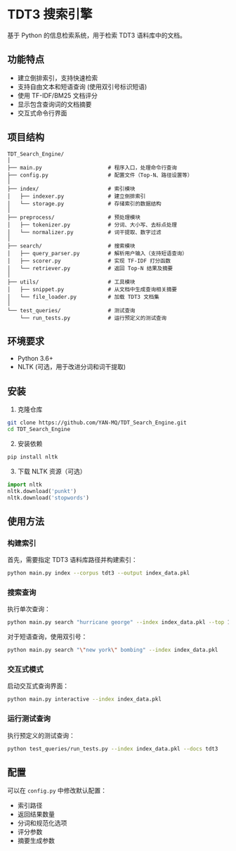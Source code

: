 # TDT3 搜索引擎

基于 Python 的信息检索系统，用于检索 TDT3 语料库中的文档。

## 功能特点

- 建立倒排索引，支持快速检索
- 支持自由文本和短语查询 (使用双引号标识短语)
- 使用 TF-IDF/BM25 文档评分
- 显示包含查询词的文档摘要
- 交互式命令行界面

## 项目结构

```
TDT_Search_Engine/
│
├── main.py                     # 程序入口，处理命令行查询
├── config.py                   # 配置文件（Top-N、路径设置等）
│
├── index/                      # 索引模块
│   ├── indexer.py              # 建立倒排索引
│   └── storage.py              # 存储索引的数据结构
│
├── preprocess/                 # 预处理模块
│   ├── tokenizer.py            # 分词、大小写、去标点处理
│   └── normalizer.py           # 词干提取、数字过滤
│
├── search/                     # 搜索模块
│   ├── query_parser.py         # 解析用户输入（支持短语查询）
│   ├── scorer.py               # 实现 TF-IDF 打分函数
│   └── retriever.py            # 返回 Top-N 结果及摘要
│
├── utils/                      # 工具模块
│   ├── snippet.py              # 从文档中生成查询相关摘要
│   └── file_loader.py          # 加载 TDT3 文档集
│
└── test_queries/               # 测试查询
    └── run_tests.py            # 运行预定义的测试查询
```

## 环境要求

- Python 3.6+
- NLTK (可选，用于改进分词和词干提取)

## 安装

1. 克隆仓库
```bash
git clone https://github.com/YAN-MQ/TDT_Search_Engine.git
cd TDT_Search_Engine
```

2. 安装依赖
```bash
pip install nltk
```

3. 下载 NLTK 资源（可选）
```python
import nltk
nltk.download('punkt')
nltk.download('stopwords')
```

## 使用方法

### 构建索引

首先，需要指定 TDT3 语料库路径并构建索引：

```bash
python main.py index --corpus tdt3 --output index_data.pkl
```

### 搜索查询

执行单次查询：

```bash
python main.py search "hurricane george" --index index_data.pkl --top 10
```

对于短语查询，使用双引号：

```bash
python main.py search "\"new york\" bombing" --index index_data.pkl
```

### 交互式模式

启动交互式查询界面：

```bash
python main.py interactive --index index_data.pkl
```

### 运行测试查询

执行预定义的测试查询：

```bash
python test_queries/run_tests.py --index index_data.pkl --docs tdt3
```

## 配置

可以在 `config.py` 中修改默认配置：

- 索引路径
- 返回结果数量
- 分词和规范化选项
- 评分参数
- 摘要生成参数
